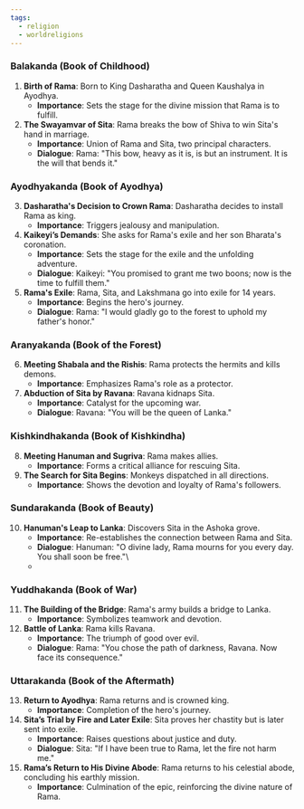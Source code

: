 ```yaml
---
tags:
  - religion
  - worldreligions
---
```



### Balakanda (Book of Childhood)

1. **Birth of Rama**: Born to King Dasharatha and Queen Kaushalya in Ayodhya.
    - **Importance**: Sets the stage for the divine mission that Rama is to fulfill.
2. **The Swayamvar of Sita**: Rama breaks the bow of Shiva to win Sita's hand in marriage.
    - **Importance**: Union of Rama and Sita, two principal characters.
    - **Dialogue**: Rama: "This bow, heavy as it is, is but an instrument. It is the will that bends it."

### Ayodhyakanda (Book of Ayodhya)

3. **Dasharatha's Decision to Crown Rama**: Dasharatha decides to install Rama as king.
    - **Importance**: Triggers jealousy and manipulation.
4. **Kaikeyi’s Demands**: She asks for Rama's exile and her son Bharata's coronation.
    - **Importance**: Sets the stage for the exile and the unfolding adventure.
    - **Dialogue**: Kaikeyi: "You promised to grant me two boons; now is the time to fulfill them."
5. **Rama's Exile**: Rama, Sita, and Lakshmana go into exile for 14 years.
    - **Importance**: Begins the hero's journey.
    - **Dialogue**: Rama: "I would gladly go to the forest to uphold my father's honor."

### Aranyakanda (Book of the Forest)

6. **Meeting Shabala and the Rishis**: Rama protects the hermits and kills demons.
    - **Importance**: Emphasizes Rama's role as a protector.
7. **Abduction of Sita by Ravana**: Ravana kidnaps Sita.
    - **Importance**: Catalyst for the upcoming war.
    - **Dialogue**: Ravana: "You will be the queen of Lanka."

### Kishkindhakanda (Book of Kishkindha)

8. **Meeting Hanuman and Sugriva**: Rama makes allies.
    - **Importance**: Forms a critical alliance for rescuing Sita.
9. **The Search for Sita Begins**: Monkeys dispatched in all directions.
    - **Importance**: Shows the devotion and loyalty of Rama's followers.

### Sundarakanda (Book of Beauty)

10. **Hanuman's Leap to Lanka**: Discovers Sita in the Ashoka grove.
    - **Importance**: Re-establishes the connection between Rama and Sita.
    - **Dialogue**: Hanuman: "O divine lady, Rama mourns for you every day. You shall soon be free."\
    - 

### Yuddhakanda (Book of War)

11. **The Building of the Bridge**: Rama's army builds a bridge to Lanka.
    - **Importance**: Symbolizes teamwork and devotion.
12. **Battle of Lanka**: Rama kills Ravana.
    - **Importance**: The triumph of good over evil.
    - **Dialogue**: Rama: "You chose the path of darkness, Ravana. Now face its consequence."

### Uttarakanda (Book of the Aftermath)

13. **Return to Ayodhya**: Rama returns and is crowned king.
    - **Importance**: Completion of the hero's journey.
14. **Sita’s Trial by Fire and Later Exile**: Sita proves her chastity but is later sent into exile.
    - **Importance**: Raises questions about justice and duty.
    - **Dialogue**: Sita: "If I have been true to Rama, let the fire not harm me."
15. **Rama’s Return to His Divine Abode**: Rama returns to his celestial abode, concluding his earthly mission.
    - **Importance**: Culmination of the epic, reinforcing the divine nature of Rama.